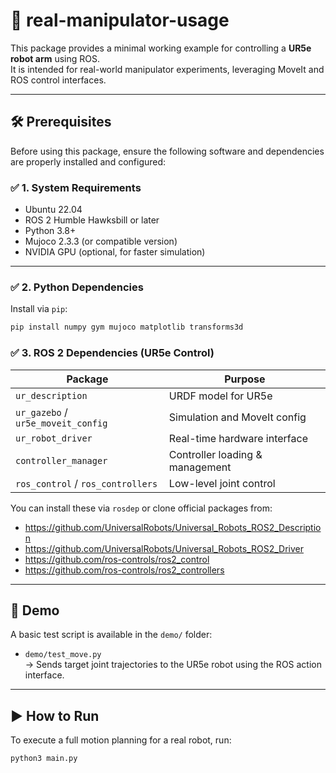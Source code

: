 # 🤖 real-manipulator-usage

This package provides a minimal working example for controlling a **UR5e robot arm** using ROS.  
It is intended for real-world manipulator experiments, leveraging MoveIt and ROS control interfaces.

---

## 🛠 Prerequisites

Before using this package, ensure the following software and dependencies are properly installed and configured:

### ✅ 1. System Requirements
- Ubuntu 22.04
- ROS 2 Humble Hawksbill or later
- Python 3.8+
- Mujoco 2.3.3 (or compatible version)
- NVIDIA GPU (optional, for faster simulation)

---

### ✅ 2. Python Dependencies

Install via `pip`:

```bash
pip install numpy gym mujoco matplotlib transforms3d
```

### ✅ 3. ROS 2 Dependencies (UR5e Control)

| Package                             | Purpose                          |
|-------------------------------------|----------------------------------|
| `ur_description`                    | URDF model for UR5e              |
| `ur_gazebo` / `ur5e_moveit_config`  | Simulation and MoveIt config     |
| `ur_robot_driver`                   | Real-time hardware interface     |
| `controller_manager`                | Controller loading & management  |
| `ros_control` / `ros_controllers`  | Low-level joint control          |

You can install these via `rosdep` or clone official packages from:

- https://github.com/UniversalRobots/Universal_Robots_ROS2_Description
- https://github.com/UniversalRobots/Universal_Robots_ROS2_Driver
- https://github.com/ros-controls/ros2_control
- https://github.com/ros-controls/ros2_controllers

---


## 📁 Demo

A basic test script is available in the `demo/` folder:

- `demo/test_move.py`  
  → Sends target joint trajectories to the UR5e robot using the ROS action interface.

---

## ▶️ How to Run

To execute a full motion planning for a real robot, run:

```bash
python3 main.py
```

